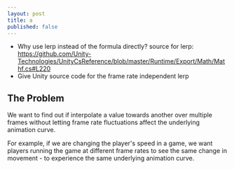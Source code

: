 ```yaml
---
layout: post
title: a
published: false
---
```


* Why use lerp instead of the formula directly?
source for lerp: https://github.com/Unity-Technologies/UnityCsReference/blob/master/Runtime/Export/Math/Mathf.cs#L220
* Give Unity source code for the frame rate independent lerp

## The Problem

We want to find out if interpolate a value towards another over multiple frames without letting frame rate fluctuations affect the underlying animation curve.

For example, if we are changing the player's speed in a game, we want players running the game at different frame rates to see the same change in movement - to experience the same underlying animation curve.
